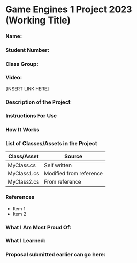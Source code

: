 # Game Engines 1 Project 2023 (Working Title)

### Name: 

### Student Number: 

### Class Group: 

### Video:

[INSERT LINK HERE]

### Description of the Project

### Instructions For Use

### How It Works

### List of Classes/Assets in the Project
 	
| Class/Asset | Source |
|---|---|
| MyClass.cs | Self written |
| MyClass1.cs | Modified from reference |
| MyClass2.cs |	From reference |	
 	

### References

* Item 1
* Item 2

### What I Am Most Proud Of:

### What I Learned:

### Proposal submitted earlier can go here: 
